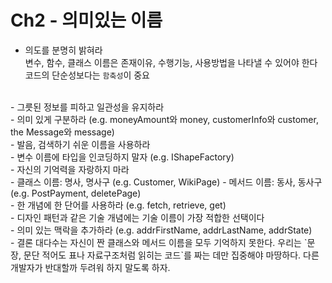 # Ch2 - 의미있는 이름

- 의도를 분명히 밝혀라  
변수, 함수, 클래스 이름은 존재이유, 수행기능, 사용방법을 나타낼 수 있어야 한다  
코드의 단순성보다는 `함축성`이 중요  
<br>
- 그릇된 정보를 피하고 일관성을 유지하라  
<br>
- 의미 있게 구분하라  
(e.g. moneyAmount와 money, customerInfo와 customer, the Message와 message)  
<br>
- 발음, 검색하기 쉬운 이름을 사용하라  
<br>
- 변수 이름에 타입을 인코딩하지 말자 (e.g. IShapeFactory)  
<br>
- 자신의 기억력을 자랑하지 마라  
<br>
- 클래스 이름: 명사, 명사구 (e.g. Customer, WikiPage)  
- 메서드 이름: 동사, 동사구 (e.g. PostPayment, deletePage)  
<br>
- 한 개념에 한 단어를 사용하라 (e.g. fetch, retrieve, get)  
<br>
- 디자인 패턴과 같은 기술 개념에는 기술 이름이 가장 적합한 선택이다  
<br>
- 의미 있는 맥락을 추가하라  
(e.g. addrFirstName, addrLastName, addrState)  
<br>
- 결론  
대다수는 자신이 짠 클래스와 메서드 이름을 모두 기억하지 못한다. 우리는 `문장, 문단 적어도 표나 자료구조처럼 읽히는 코드`를 짜는 데만 집중해야 마땅하다. 다른 개발자가 반대할까 두려워 하지 말도록 하자.